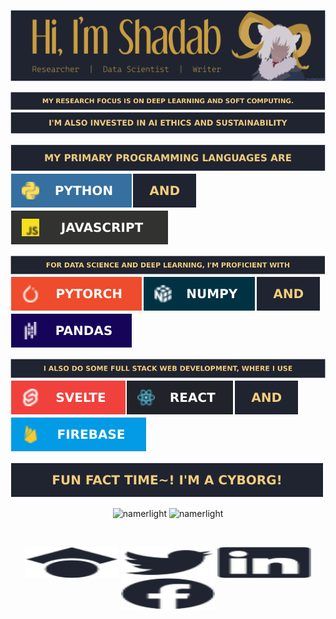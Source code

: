 <p align="center"><img src="https://github.com/Namerlight/Namerlight/blob/master/assets/carn.svg" alt="namerlight" /></p>


<img src="https://github.com/Namerlight/Namerlight/blob/master/assets/MyresearchfocusisonDeepLearningandSoftComputing.svg" alt="namerlight" />

<img src="https://github.com/Namerlight/Namerlight/blob/master/assets/I'malsoinvestedinAIEthicsandSustainability.svg" alt="namerlight" />

<img src="https://github.com/Namerlight/Namerlight/blob/master/assets/Myprimaryprogramminglanguagesare.svg" alt="namerlight" /><img src="https://github.com/Namerlight/Namerlight/blob/master/assets/python.svg" alt="namerlight" /><img src="https://github.com/Namerlight/Namerlight/blob/master/assets/and.svg" alt="namerlight" /><img src="https://github.com/Namerlight/Namerlight/blob/master/assets/javascript.svg" alt="namerlight" /> 

<img src="https://github.com/Namerlight/Namerlight/blob/master/assets/ForDataScienceandDeepLearning,I'mproficientwith.svg" alt="namerlight" /><img src="https://github.com/Namerlight/Namerlight/blob/master/assets/pytorch.svg" alt="namerlight" /><img src="https://github.com/Namerlight/Namerlight/blob/master/assets/numpy.svg" alt="namerlight" /><img src="https://github.com/Namerlight/Namerlight/blob/master/assets/and.svg" alt="namerlight" /><img src="https://github.com/Namerlight/Namerlight/blob/master/assets/pandas.svg" alt="namerlight" /> 

<img src="https://github.com/Namerlight/Namerlight/blob/master/assets/IalsodosomeFullStackWebDevelopment,whereIuse.svg" alt="namerlight" /><img src="https://github.com/Namerlight/Namerlight/blob/master/assets/svelte.svg" alt="namerlight" /><img src="https://github.com/Namerlight/Namerlight/blob/master/assets/react.svg" alt="namerlight" /><img src="https://github.com/Namerlight/Namerlight/blob/master/assets/and.svg" alt="namerlight" /><img src="https://github.com/Namerlight/Namerlight/blob/master/assets/firebase.svg" alt="namerlight" /> 

![](https://github.com/Namerlight/Namerlight/blob/master/assets/Funfacttime!I'macyborg!.svg)
  
<p align="center"><img src="https://github-readme-stats.vercel.app/api/top-langs/?username=namerlight&langs_count=6&layout=compact&theme=ayu-mirage&card_width=296" alt="namerlight" /> <img src="https://github-readme-stats.vercel.app/api?username=namerlight&show_icons=true&hide=contribs&line_height=24.1&theme=ayu-mirage" alt="namerlight" /> </p> 
<p align="center">    </p> 


<br>
<p align="center">
<a href="https://scholar.google.com.sg/citations?user=hU5jVnQAAAAJ&hl=en" target="blank"><img align="center" src="https://github.com/Namerlight/Namerlight/blob/master/assets/sch.svg" alt="Link to Google Scholar" height="50" width="150" /></a>  
<a href="https://twitter.com/shcchy" target="blank"><img align="center" src="https://github.com/Namerlight/Namerlight/blob/master/assets/twt.svg" alt="Link to Twitter" height="50" width="150" /></a>  
<a href="www.linkedin.com/in/shchy" target="blank"><img align="center" src="https://github.com/Namerlight/Namerlight/blob/master/assets/lkin.svg" alt="Link to Linkedin" height="50" width="150" /></a>  
<a href="https://fb.com/shadab.hafizchoudhury" target="blank"><img align="center" src="https://github.com/Namerlight/Namerlight/blob/master/assets/fb.svg" alt="Link to Facebook" height="50" width="150" /></a>  
</p>
